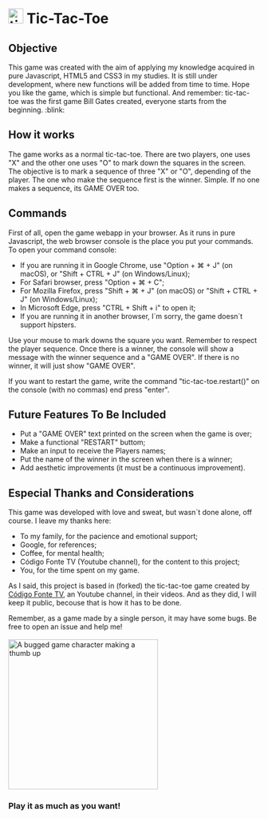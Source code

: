# <img src="https://c.tenor.com/_wnPEQVj2E0AAAAi/red-love-hearts-i-love-you-hearts.gif" alt="tic-tac-toe gif" width="30"> Tic-Tac-Toe
 
 ## Objective

 This game was created with the aim of applying my knowledge acquired in pure Javascript, HTML5 and CSS3 in my studies. It is still under development, where new functions will be added from time to time. Hope you like the game, which is simple but functional. And remember: tic-tac-toe was the first game Bill Gates created, everyone starts from the beginning. :blink:

## How it works

The game works as a normal tic-tac-toe. There are two players, one uses "X" and the other one uses "O" to mark down the squares in the screen. The objective is to mark a sequence of three "X" or "O", depending of the player. The one who make the sequence first is the winner. Simple. If no one makes a sequence, its GAME OVER too.

## Commands

First of all, open the game webapp in your browser. As it runs in pure Javascript, the web browser console is the place you put your commands. To open your command console:

 - If you are running it in Google Chrome, use "Option + ⌘ + J" (on macOS), or "Shift + CTRL + J" (on Windows/Linux);
 - For Safari browser, press "Option + ⌘ + C";
 - For Mozilla Firefox, press "Shift + ⌘ + J" (on macOS) or "Shift + CTRL + J" (on Windows/Linux);
 - In Microsoft Edge, press "CTRL + Shift + i" to open it;
 - If you are running it in another browser, I´m sorry, the game doesn´t support hipsters.

Use your mouse to mark downs the square you want. Remember to respect the player sequence. Once there is a winner, the console will show a message with the winner sequence and a "GAME OVER". If there is no winner, it will just show "GAME OVER".

If you want to restart the game, write the command "tic-tac-toe.restart()" on the console (with no commas) end press "enter".

## Future Features To Be Included

 - Put a "GAME OVER" text printed on the screen when the game is over;
 - Make a functional "RESTART" buttom;
 - Make an input to receive the Players names;
 - Put the name of the winner in the screen when there is a winner;
 - Add aesthetic improvements (it must be a continuous improvement).

## Especial Thanks and Considerations

This game was developed with love and sweat, but wasn´t done alone, off course. I leave my thanks here:

 - To my family, for the pacience and emotional support;
 - Google, for references;
 - Coffee, for mental health;
 - Código Fonte TV (Youtube channel), for the content to this project;
 - You, for the time spent on my game. 

As I said, this project is based in (forked) the tic-tac-toe game created by <a href="https://www.youtube.com/codigofontetv">Código Fonte TV</a>, an Youtube channel, in their videos. And as they did, I will keep it public, becouse that is how it has to be done.

Remember, as a game made by a single person, it may have some bugs. Be free to open an issue and help me!
<br>
<br>
<img src="https://c.tenor.com/XYeQuXBY5vcAAAAC/okay-referee.gif" alt="A bugged game character making a thumb up" width="300">

### Play it as much as you want!